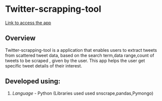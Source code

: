 # Twitter-scrapping-tool #

[Link to access the app](https://arthimurali-twitter-scrapping-tool.hf.space/)

**Overview**
------------
Twitter-scrapping-tool is a application that enables users to extract tweets from scattered tweet data, based on the search term,data range,count of tweets to be scraped , given by the user. This app  helps the user get specific tweet details of their interest.

**Developed using:**
------------
1. *Language* - Python (Libraries used used snscrape,pandas,Pymongo)

